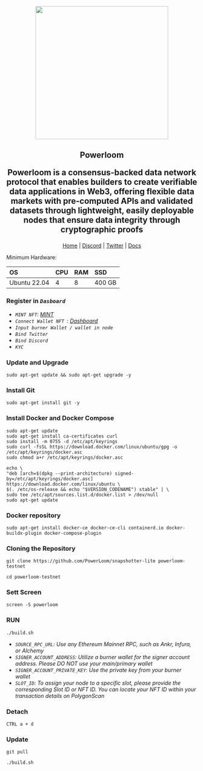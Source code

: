 <p align="center">
  <img height="350" height="350" src="https://github.com/catsmile100/Validor-Mainnet/assets/85368621/d7ef9a12-fdab-4da7-a7fc-b17a77bd4c9f">

</p>
<h2>
<p align="center"> Powerloom </p>
<p align="center"> Powerloom is a consensus-backed data network protocol that enables builders to create verifiable data applications in Web3, offering flexible data markets with pre-computed APIs and validated datasets through lightweight, easily deployable nodes that ensure data integrity through cryptographic proofs </p>
</h2>

<p align="center">
  <a href="https://powerloom.io/">Home</a> |
  <a href="https://discord.com/invite/powerloom">Discord</a> |
  <a href="https://twitter.com/PowerloomHQ">Twitter</a> |
  <a href="https://docs.powerloom.io/">Docs</a> 
</p>


Minimum Hardware:

| OS | CPU | RAM | SSD |
|:---|:---|:---|:---|
| Ubuntu 22.04 | 4 | 8 | 400 GB |


### Register in *`Dasboard`*
- *`MINT NFT`: [MINT](https://mint.powerloom.network/)*
- *`Connect Wallet NFT `: [Dashboard](https://snapshotter-dashboard.powerloom.network/)*
- *`Input burner Wallet / wallet in node`*
- *`Bind Twitter`*
- *`Bind Discord`*
- *`KYC`*
### Update and Upgrade
~~~
sudo apt-get update && sudo apt-get upgrade -y
~~~
### Install Git
~~~
sudo apt-get install git -y
~~~
### Install Docker and Docker Compose
~~~
sudo apt-get update
sudo apt-get install ca-certificates curl 
sudo install -m 0755 -d /etc/apt/keyrings
sudo curl -fsSL https://download.docker.com/linux/ubuntu/gpg -o /etc/apt/keyrings/docker.asc
sudo chmod a+r /etc/apt/keyrings/docker.asc
~~~
~~~
echo \
"deb [arch=$(dpkg --print-architecture) signed-by=/etc/apt/keyrings/docker.asc] https://download.docker.com/linux/ubuntu \
$(. /etc/os-release && echo "$VERSION_CODENAME") stable" | \
sudo tee /etc/apt/sources.list.d/docker.list > /dev/null
sudo apt-get update
~~~
### Docker repository
~~~
sudo apt-get install docker-ce docker-ce-cli containerd.io docker-buildx-plugin docker-compose-plugin
~~~
### Cloning the Repository
~~~
git clone https://github.com/PowerLoom/snapshotter-lite powerloom-testnet
~~~
~~~
cd powerloom-testnet
~~~
### Sett Screen
~~~
screen -S powerloom
~~~
### RUN
~~~
./build.sh
~~~
- *`SOURCE_RPC_URL`: Use any Ethereum Mainnet RPC, such as Ankr, Infura, or Alchemy*
- *`SIGNER_ACCOUNT_ADDRESS`: Utilize a burner wallet for the signer account address. Please DO NOT use your main/primary wallet*
- *`SIGNER_ACCOUNT_PRIVATE_KEY`: Use the private key from your burner wallet*
- *`SLOT_ID`: To assign your node to a specific slot, please provide the corresponding Slot ID or NFT ID. You can locate your NFT ID within your transaction details on PolygonScan*
### Detach
~~~
CTRL a + d
~~~
### Update
~~~
git pull
~~~
~~~
./build.sh
~~~

